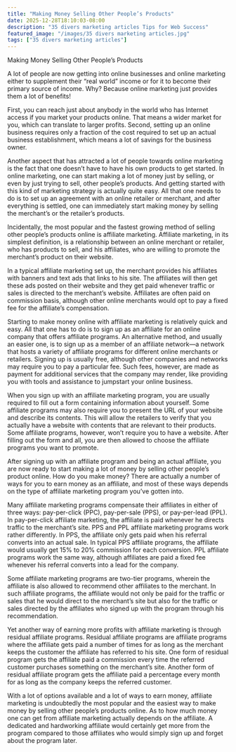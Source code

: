 ```yaml
---
title: "Making Money Selling Other People’s Products"
date: 2025-12-28T18:10:03-08:00
description: "35 divers marketing articles Tips for Web Success"
featured_image: "/images/35 divers marketing articles.jpg"
tags: ["35 divers marketing articles"]
---
```


Making Money Selling Other People’s Products


A lot of people are now getting into online businesses and online marketing either to supplement their “real world” income or for it to become their primary source of income.  Why?  Because online marketing just provides them a lot of benefits!

First, you can reach just about anybody in the world who has Internet access if you market your products online.  That means a wider market for you, which can translate to larger profits.  Second, setting up an online business requires only a fraction of the cost required to set up an actual business establishment, which means a lot of savings for the business owner.

Another aspect that has attracted a lot of people towards online marketing is the fact that one doesn’t have to have his own products to get started.  In online marketing, one can start making a lot of money just by selling, or even by just trying to sell, other people’s products.  And getting started with this kind of marketing strategy is actually quite easy.  All that one needs to do is to set up an agreement with an online retailer or merchant, and after everything is settled, one can immediately start making money by selling the merchant’s or the retailer’s products. 
 
Incidentally, the most popular and the fastest growing method of selling other people’s products online is affiliate marketing.  Affiliate marketing, in its simplest definition, is a relationship between an online merchant or retailer, who has products to sell, and his affiliates, who are willing to promote the merchant’s product on their website.

In a typical affiliate marketing set up, the merchant provides his affiliates with banners and text ads that links to his site.  The affiliates will then get these ads posted on their website and they get paid whenever traffic or sales is directed to the merchant’s website.  Affiliates are often paid on commission basis, although other online merchants would opt to pay a fixed fee for the affiliate’s compensation.
 
Starting to make money online with affiliate marketing is relatively quick and easy.  All that one has to do is to sign up as an affiliate for an online company that offers affiliate programs.  An alternative method, and usually an easier one, is to sign up as a member of an affiliate network—a network that hosts a variety of affiliate programs for different online merchants or retailers.  Signing up is usually free, although other companies and networks may require you to pay a particular fee.  Such fees, however, are made as payment for additional services that the company may render, like providing you with tools and assistance to jumpstart your online business.

When you sign up with an affiliate marketing program, you are usually required to fill out a form containing information about yourself.  Some affiliate programs may also require you to present the URL of your website and describe its contents.  This will allow the retailers to verify that you actually have a website with contents that are relevant to their products.  Some affiliate programs, however, won’t require you to have a website.  After filling out the form and all, you are then allowed to choose the affiliate programs you want to promote.

After signing up with an affiliate program and being an actual affiliate, you are now ready to start making a lot of money by selling other people’s product online.  How do you make money?  There are actually a number of ways for you to earn money as an affiliate, and most of these ways depends on the type of affiliate marketing program you’ve gotten into.

Many affiliate marketing programs compensate their affiliates in either of three ways: pay-per-click (PPC), pay-per-sale (PPS), or pay-per-lead (PPL).  In pay-per-click affiliate marketing, the affiliate is paid whenever he directs traffic to the merchant’s site.  PPS and PPL affiliate marketing programs work rather differently.  In PPS, the affiliate only gets paid when his referral converts into an actual sale.  In typical PPS affiliate programs, the affiliate would usually get 15% to 20% commission for each conversion.  PPL affiliate programs work the same way, although affiliates are paid a fixed fee whenever his referral converts into a lead for the company.

Some affiliate marketing programs are two-tier programs, wherein the affiliate is also allowed to recommend other affiliates to the merchant.  In such affiliate programs, the affiliate would not only be paid for the traffic or sales that he would direct to the merchant’s site but also for the traffic or sales directed by the affiliates who signed up with the program through his recommendation.

Yet another way of earning more profits with affiliate marketing is through residual affiliate programs.  Residual affiliate programs are affiliate programs where the affiliate gets paid a number of times for as long as the merchant keeps the customer the affiliate has referred to his site.  One form of residual program gets the affiliate paid a commission every time the referred customer purchases something on the merchant’s site.  Another form of residual affiliate program gets the affiliate paid a percentage every month for as long as the company keeps the referred customer.

With a lot of options available and a lot of ways to earn money, affiliate marketing is undoubtedly the most popular and the easiest way to make money by selling other people’s products online.  As to how much money one can get from affiliate marketing actually depends on the affiliate.  A dedicated and hardworking affiliate would certainly get more from the program compared to those affiliates who would simply sign up and forget about the program later. 

